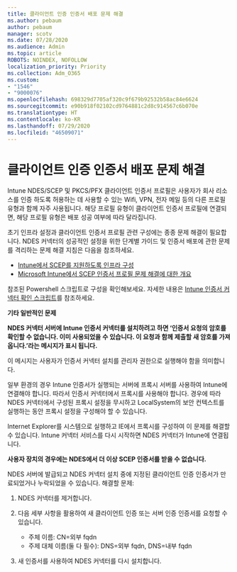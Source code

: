 ```yaml
---
title: 클라이언트 인증 인증서 배포 문제 해결
ms.author: pebaum
author: pebaum
manager: scotv
ms.date: 07/28/2020
ms.audience: Admin
ms.topic: article
ROBOTS: NOINDEX, NOFOLLOW
localization_priority: Priority
ms.collection: Adm_O365
ms.custom:
- "1546"
- "9000076"
ms.openlocfilehash: 698329d7705af320c9f679b92532b58ac84e6624
ms.sourcegitcommit: e90b918f02102cd9764881c2d8c914567c6b070e
ms.translationtype: HT
ms.contentlocale: ko-KR
ms.lasthandoff: 07/29/2020
ms.locfileid: "46509071"
---
```

# <a name="troubleshooting-client-authentication-certificate-deployment"></a>클라이언트 인증 인증서 배포 문제 해결

Intune NDES/SCEP 및 PKCS/PFX 클라이언트 인증서 프로필은 사용자가 회사 리소스를 인증 하도록 허용하는 데 사용할 수 있는 Wifi, VPN, 전자 메일 등의 다른 프로필 유형과 함께 자주 사용됩니다. 해당 프로필 유형이 클라이언트 인증서 프로필에 연결되면, 해당 프로필 유형은 배포 성공 여부에 따라 달라집니다.

초기 인프라 설정과 클라이언트 인증서 프로필 관련 구성에는 종종 문제 해결이 필요합니다. NDES 커넥터의 성공적인 설정을 위한 단계별 가이드 및 인증서 배포에 관한 문제를 격리하는 문제 해결 지침은 다음을 참조하세요. 

- [Intune에서 SCEP를 지원하도록 인프라 구성](https://support.microsoft.com/help/4459540/troubleshoot-ndes-configuration-for-use-with-intune)
- [Microsoft Intune에서 SCEP 인증서 프로필 문제 해결에 대한 개요](https://support.microsoft.com/help/4457481/troubleshooting-scep-certificate-profile-deployment-in-intune)

참조된 Powershell 스크립트로 구성을 확인해보세요. 자세한 내용은 [Intune 인증서 커넥터 확인 스크립트](https://github.com/microsoftgraph/powershell-intune-samples/tree/master/CertificationAuthority)를 참조하세요.

  
**기타 일반적인 문제**

**NDES 커넥터 서버에 Intune 인증서 커넥터를 설치하려고 하면 ‘인증서 요청의 암호를 확인할 수 없습니다. 이미 사용되었을 수 있습니다. 이 요청과 함께 제출할 새 암호를 가져옵니다.’라는 메시지가 표시 됩니다.**  

이 메시지는 사용자가 인증서 커넥터 설치를 관리자 권한으로 실행해야 함을 의미합니다.

일부 환경의 경우 Intune 인증서가 실행되는 서버에 프록시 서버를 사용하여 Intune에 연결해야 합니다. 따라서 인증서 커넥터에서 프록시를 사용해야 합니다. 경우에 따라 NDES 커넥터에서 구성된 프록시 설정을 무시하고 LocalSystem의 보안 컨텍스트를 실행하는 동안 프록시 설정을 구성해야 할 수 있습니다. 
 
Internet Explorer를 시스템으로 실행하고 IE에서 프록시를 구성하여 이 문제를 해결할 수 있습니다. Intune 커넥터 서비스를 다시 시작하면 NDES 커넥터가 Intune에 연결됩니다.

**사용자 장치의 경우에는 NDES에서 더 이상 SCEP 인증서를 받을 수 없습니다.**

NDES 서버에 발급되고 NDES 커넥터 설치 중에 지정된 클라이언트 인증 인증서가 만료되었거나 누락되었을 수 있습니다. 해결할 문제: 
 
1. NDES 커넥터를 제거합니다.  
2. 다음 세부 사항을 활용하여 새 클라이언트 인증 또는 서버 인증 인증서를 요청할 수 있습니다. 
 
    - 주체 이름: CN=외부 fqdn  
    - 주제 대체 이름(둘 다 필수): DNS=외부 fqdn, DNS=내부 fqdn 
 
3. 새 인증서를 사용하여 NDES 커넥터를 다시 설치합니다.